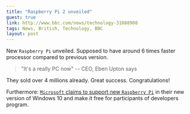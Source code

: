 ```yaml
---
title: "Raspberry Pi 2 unveiled"
guest: true
link: http://www.bbc.com/news/technology-31088908
tags: News, British, Technology, BBC
layout: post
---
```


New `Raspberry Pi` unveiled. Supposed to have around 6 times faster processor compared to previous version.

> "It's a really PC now" -- CEO, Eben Upton says

They sold over 4 millions already.
Great success. Congratulations!

Furthermore: [`Microsoft` claims to support new `Raspberry Pi`](https://dev.windows.com/en-us/featured/raspberrypi2support) in their new version of Windows 10 and make it free for participants of developers program. 